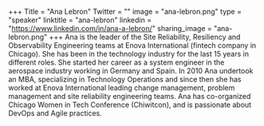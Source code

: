 +++
Title = "Ana Lebron"
Twitter = ""
image = "ana-lebron.png"
type = "speaker"
linktitle = "ana-lebron"
linkedin = "https://www.linkedin.com/in/ana-a-lebron/"
sharing_image = "ana-lebron.png"
+++
Ana is the leader of the Site Reliability, Resiliency and Observability Engineering teams at Enova International (fintech company in Chicago). She has been in the technology industry for the last 15 years in different roles. She started her career as a system engineer in the aerospace industry working in Germany and Spain. In 2010 Ana undertook an MBA, specializing in Technology Operations and since then she has worked at Enova International leading change management, problem management and site reliability engineering teams. Ana has co-organized Chicago Women in Tech Conference (Chiwitcon), and is passionate about DevOps and Agile practices.

